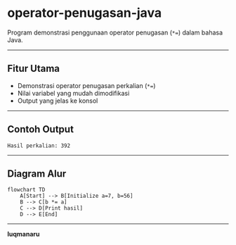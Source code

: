 # operator-penugasan-java
Program demonstrasi penggunaan operator penugasan (`*=`) dalam bahasa Java.

---

## Fitur Utama
- Demonstrasi operator penugasan perkalian (`*=`)
- Nilai variabel yang mudah dimodifikasi
- Output yang jelas ke konsol

---

## Contoh Output
```
Hasil perkalian: 392
```

---

## Diagram Alur
```diagram
flowchart TD
    A[Start] --> B[Initialize a=7, b=56]
    B --> C[b *= a]
    C --> D[Print hasil]
    D --> E[End]
```

---

**luqmanaru**

